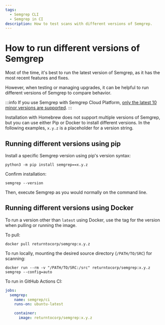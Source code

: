 ```yaml
---
tags:
  - Semgrep CLI
  - Semgrep in CI
description: How to test scans with different versions of Semgrep.
---
```


# How to run different versions of Semgrep

Most of the time, it's best to run the latest version of Semgrep, as it has the most recent features and fixes.

However, when testing or managing upgrades, it can be helpful to run different versions of Semgrep to compare behavior. 

:::info
If you use Semgrep with Semgrep Cloud Platform, [only the latest 10 minor versions are supported](/deployment/checklist/#semgrep-versions).
:::

Installation with Homebrew does not support multiple versions of Semgrep, but you can use either Pip or Docker to install different versions. In the following examples, <code><span className="placeholder">x.y.z</span></code> is a placeholder for a version string.

## Running different versions using pip

Install a specific Semgrep version using pip's version syntax:

<pre class="language-bash"><code>python3 -m pip install semgrep==<span className="placeholder">x.y.z</span></code></pre>

Confirm installation:

```
semgrep --version
```

Then, execute Semgrep as you would normally on the command line.

## Running different versions using Docker

To run a version other than `latest` using Docker, use the tag for the version when pulling or running the image.

To pull:

<pre class="language-bash"><code>docker pull returntocorp/semgrep:<span className="placeholder">x.y.z</span></code></pre>

To run locally, mounting the desired source directory (`/PATH/TO/SRC`) for scanning:

<pre class="language-bash"><code>docker run --rm -v "<span className="placeholder">/PATH/TO/SRC</span>:/src" returntocorp/semgrep:<span className="placeholder">x.y.z</span> semgrep --config=auto</code></pre>

To run in GitHub Actions CI:

```yaml
jobs:
  semgrep:
    name: semgrep/ci 
    runs-on: ubuntu-latest

    container:
      image: returntocorp/semgrep:x.y.z
```
